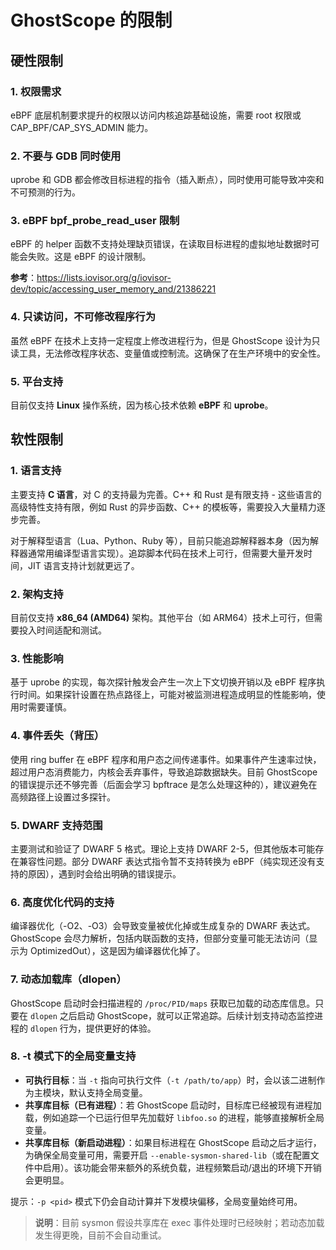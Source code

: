 # GhostScope 的限制

## 硬性限制

### 1. 权限需求
eBPF 底层机制要求提升的权限以访问内核追踪基础设施，需要 root 权限或 CAP_BPF/CAP_SYS_ADMIN 能力。

### 2. 不要与 GDB 同时使用
uprobe 和 GDB 都会修改目标进程的指令（插入断点），同时使用可能导致冲突和不可预测的行为。

### 3. eBPF bpf_probe_read_user 限制
eBPF 的 helper 函数不支持处理缺页错误，在读取目标进程的虚拟地址数据时可能会失败。这是 eBPF 的设计限制。

**参考**：https://lists.iovisor.org/g/iovisor-dev/topic/accessing_user_memory_and/21386221

### 4. 只读访问，不可修改程序行为
虽然 eBPF 在技术上支持一定程度上修改进程行为，但是 GhostScope 设计为只读工具，无法修改程序状态、变量值或控制流。这确保了在生产环境中的安全性。

### 5. 平台支持
目前仅支持 **Linux** 操作系统，因为核心技术依赖 **eBPF** 和 **uprobe**。

## 软性限制

### 1. 语言支持
主要支持 **C 语言**，对 C 的支持最为完善。C++ 和 Rust 是有限支持 - 这些语言的高级特性支持有限，例如 Rust 的异步函数、C++ 的模板等，需要投入大量精力逐步完善。

对于解释型语言（Lua、Python、Ruby 等），目前只能追踪解释器本身（因为解释器通常用编译型语言实现）。追踪脚本代码在技术上可行，但需要大量开发时间，JIT 语言支持计划就更远了。

### 2. 架构支持
目前仅支持 **x86_64 (AMD64)** 架构。其他平台（如 ARM64）技术上可行，但需要投入时间适配和测试。

### 3. 性能影响
基于 uprobe 的实现，每次探针触发会产生一次上下文切换开销以及 eBPF 程序执行时间。如果探针设置在热点路径上，可能对被监测进程造成明显的性能影响，使用时需要谨慎。

### 4. 事件丢失（背压）
使用 ring buffer 在 eBPF 程序和用户态之间传递事件。如果事件产生速率过快，超过用户态消费能力，内核会丢弃事件，导致追踪数据缺失。目前 GhostScope 的错误提示还不够完善（后面会学习 bpftrace 是怎么处理这种的），建议避免在高频路径上设置过多探针。

### 5. DWARF 支持范围
主要测试和验证了 DWARF 5 格式。理论上支持 DWARF 2-5，但其他版本可能存在兼容性问题。部分 DWARF 表达式指令暂不支持转换为 eBPF（纯实现还没有支持的原因），遇到时会给出明确的错误提示。

### 6. 高度优化代码的支持
编译器优化（-O2、-O3）会导致变量被优化掉或生成复杂的 DWARF 表达式。GhostScope 会尽力解析，包括内联函数的支持，但部分变量可能无法访问（显示为 OptimizedOut），这是因为编译器优化掉了。

### 7. 动态加载库（dlopen）
GhostScope 启动时会扫描进程的 `/proc/PID/maps` 获取已加载的动态库信息。只要在 `dlopen` 之后启动 GhostScope，就可以正常追踪。后续计划支持动态监控进程的 `dlopen` 行为，提供更好的体验。

### 8. -t 模式下的全局变量支持

- **可执行目标**：当 `-t` 指向可执行文件（`-t /path/to/app`）时，会以该二进制作为主模块，默认支持全局变量。
- **共享库目标（已有进程）**：若 GhostScope 启动时，目标库已经被现有进程加载，例如追踪一个已运行但早先加载好 `libfoo.so` 的进程，能够直接解析全局变量。
- **共享库目标（新启动进程）**：如果目标进程在 GhostScope 启动之后才运行，为确保全局变量可用，需要开启 `--enable-sysmon-shared-lib`（或在配置文件中启用）。该功能会带来额外的系统负载，进程频繁启动/退出的环境下开销会更明显。

提示：`-p <pid>` 模式下仍会自动计算并下发模块偏移，全局变量始终可用。

> **说明**：目前 sysmon 假设共享库在 exec 事件处理时已经映射；若动态加载发生得更晚，目前不会自动重试。
